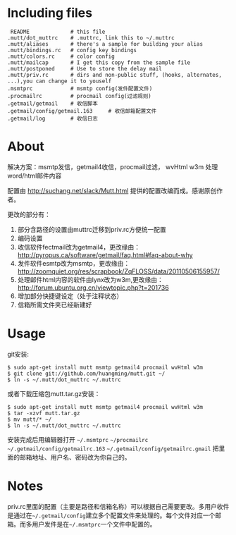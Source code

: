 Including files
=============

     README			    # this file
    .mutt/dot_muttrc    # .muttrc, link this to ~/.muttrc
    .mutt/aliases		# there's a sample for building your alias
    .mutt/bindings.rc	# config key bindings
    .mutt/colors.rc		# color config
    .mutt/mailcap		# I get this copy from the sample file
    .mutt/postponed		# Use to store the delay mail
    .mutt/priv.rc       # dirs and non-public stuff, (hooks, alternates, ...),you can change it to youself
    .msmtprc            # msmtp config(发件配置文件)  
    .procmailrc         # procmail config(过滤规则)
    .getmail/getmail    # 收信脚本
    .getmail/config/getmail.163     # 收信邮箱配置文件
    .getmail/log        # 收信日志
About
=====

解决方案：msmtp发信，getmail4收信，procmail过滤， wvHtml w3m  处理word/html邮件内容

配置由 http://suchang.net/slack/Mutt.html 提供的配置改编而成。感谢原创作者。

更改的部分有：

1. 部分含路径的设置由muttrc迁移到priv.rc方便统一配置
2. 编码设置
3. 收信软件fectmail改为getmail4，更改缘由：http://pyropus.ca/software/getmail/faq.html#faq-about-why
4. 发件软件esmtp改为msmtp，更改缘由：http://zoomquiet.org/res/scrapbook/ZqFLOSS/data/20110506155957/
5. 处理邮件html内容的软件由lynx改为w3m,更改缘由：http://forum.ubuntu.org.cn/viewtopic.php?t=201736
6. 增加部分快捷键设定（处于注释状态）
7. 信箱所需文件夹已经新建好

Usage
======

git安装:

    $ sudo apt-get install mutt msmtp getmail4 procmail wvHtml w3m 
    $ git clone git://github.com/huangming/mutt.git ~/
    $ ln -s ~/.mutt/dot_muttrc ~/.muttrc
    
或者下载压缩包mutt.tar.gz安装：

    $ sudo apt-get install mutt msmtp getmail4 procmail wvHtml w3m 
    $ tar -xzvf mutt.tar.gz
    $ mv mutt/* ~/
    $ ln -s ~/.mutt/dot_muttrc ~/.muttrc

安装完成后用编辑器打开 `~/.msmtprc` `~/procmailrc` `~/.getmail/config/getmailrc.163` `~/.getmail/config/getmailrc.gmail`
把里面的邮箱地址、用户名、密码改为你自己的。

Notes
=====

priv.rc里面的配置（主要是路径和信箱名称）可以根据自己需要更改。多用户收件是通过在`~/.getmail/config`建立多个配置文件来处理的。每个文件对应一个邮箱。而多用户发件是在`~/.msmtprc`一个文件中配置的。
